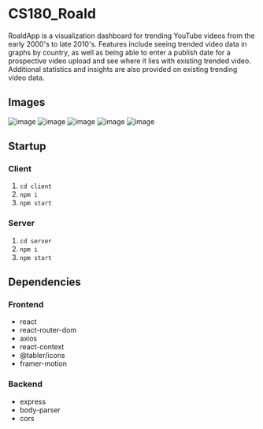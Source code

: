 # CS180_Roald
RoaldApp is a visualization dashboard for trending YouTube videos from the early 2000's to late 2010's. Features include seeing trended video data in graphs by country, as well as being able to enter a publish date for a prospective video upload and see where it lies with existing trended video. Additional statistics and insights are also provided on existing trending video data.

## Images
![image](https://user-images.githubusercontent.com/43893085/169361937-009609ad-31df-49d1-b4ff-551fa7c4deea.png)
![image](https://user-images.githubusercontent.com/43893085/169361977-fe999f98-434f-4e09-80d8-fd71081edaf0.png)
![image](https://user-images.githubusercontent.com/43893085/169362021-5c4e12e3-0a89-429b-a4d1-d60d400806f2.png)
![image](https://user-images.githubusercontent.com/43893085/169362083-dd619260-6435-48bb-a973-394a68be5e62.png)
![image](https://user-images.githubusercontent.com/43893085/169362173-0b635921-aa2d-4e9b-be6a-d918e16ad8ec.png)

## Startup
### Client
1. `cd client`
2. `npm i` 
3. `npm start`   

### Server
1. `cd server`
2. `npm i`
3. `npm start`   
 
## Dependencies
### Frontend
- react
- react-router-dom
- axios
- react-context
- @tabler/icons
- framer-motion

### Backend
- express
- body-parser
- cors
